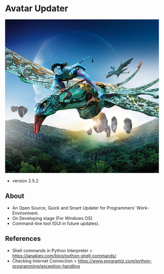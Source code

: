 # Avatar Updater
![](Preview/avtaar.jpg)
* version 2.5.2
## About
* An Open Source, Quick and Smart Updater for Programmers' Work-Environment.
* On Developing stage (For Windows OS).
* Command-line tool (GUI in future updates).
<!-- ## Idea
* >>>. -->
## References
* Shell commands in Python Interpreter > https://janakiev.com/blog/python-shell-commands/
* Checking Internet Connection > https://www.programiz.com/python-programming/exception-handling
